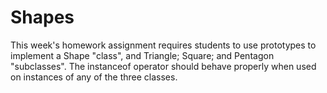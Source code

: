 # Shapes
This week's homework assignment requires students to use prototypes to implement a Shape "class", and Triangle; Square; and Pentagon "subclasses". The instanceof operator should behave properly when used on instances of any of the three classes.
